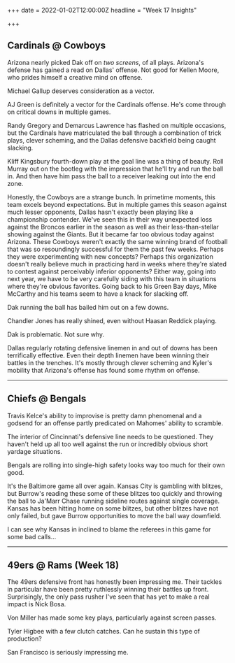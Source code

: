 +++
date = 2022-01-02T12:00:00Z
headline = "Week 17 Insights"

+++
## Cardinals @ Cowboys

Arizona nearly picked Dak off on _two screens_, of all plays. Arizona's defense has gained a read on Dallas' offense. Not good for Kellen Moore, who prides himself a creative mind on offense.

Michael Gallup deserves consideration as a vector.

AJ Green is definitely a vector for the Cardinals offense. He's come through on critical downs in multiple games.

Randy Gregory and Demarcus Lawrence has flashed on multiple occasions, but the Cardinals have matriculated the ball through a combination of trick plays, clever scheming, and the Dallas defensive backfield being caught slacking.

Kliff Kingsbury fourth-down play at the goal line was a thing of beauty. Roll Murray out on the bootleg with the impression that he'll try and run the ball in. And then have him pass the ball to a receiver leaking out into the end zone.

Honestly, the Cowboys are a strange bunch. In primetime moments, this team excels beyond expectations. But in multiple games this season against much lesser opponents, Dallas hasn't exactly been playing like a championship contender. We've seen this in their way unexpected loss against the Broncos earlier in the season as well as their less-than-stellar showing against the Giants. But it became far too obvious today against Arizona. These Cowboys weren't exactly the same winning brand of football that was so resoundingly successful for them the past few weeks. Perhaps they were experimenting with new concepts? Perhaps this organization doesn't really believe much in practicing hard in weeks where they're slated to contest against perceivably inferior opponents? Either way, going into next year, we have to be very carefully siding with this team in situations where they're obvious favorites. Going back to his Green Bay days, Mike McCarthy and his teams seem to have a knack for slacking off.

Dak running the ball has bailed him out on a few downs.

Chandler Jones has really shined, even without Haasan Reddick playing.

Dak is problematic. Not sure why.

Dallas regularly rotating defensive linemen in and out of downs has been terrifically effective. Even their depth linemen have been winning their battles in the trenches. It's mostly through clever scheming and Kyler's mobility that Arizona's offense has found some rhythm on offense.

***

## Chiefs @ Bengals

Travis Kelce's ability to improvise is pretty damn phenomenal and a godsend for an offense partly predicated on Mahomes' ability to scramble.

The interior of Cincinnati's defensive line needs to be questioned. They haven't held up all too well against the run or incredibly obvious short yardage situations.

Bengals are rolling into single-high safety looks way too much for their own good.

It's the Baltimore game all over again. Kansas City is gambling with blitzes, but Burrow's reading these some of these blitzes too quickly and throwing the ball to Ja'Marr Chase running sideline routes against single coverage. Kansas has been hitting home on some blitzes, but other blitzes have not only failed, but gave Burrow opportunities to move the ball way downfield.

I can see why Kansas in inclined to blame the referees in this game for some bad calls...

***

## 49ers @ Rams (Week 18)

The 49ers defensive front has honestly been impressing me. Their tackles in particular have been pretty ruthlessly winning their battles up front. Surprisingly, the only pass rusher I've seen that has yet to make a real impact is Nick Bosa.

Von Miller has made some key plays, particularly against screen passes.

Tyler Higbee with a few clutch catches. Can he sustain this type of production?

San Francisco is seriously impressing me.